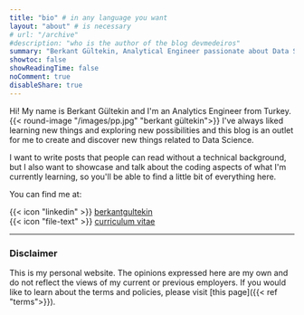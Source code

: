 ```yaml
---
title: "bio" # in any language you want
layout: "about" # is necessary
# url: "/archive"
#description: "who is the author of the blog devmedeiros"
summary: "Berkant Gültekin, Analytical Engineer passionate about Data Science. In her blog she mixes the technical with the accessible, offering content about programming and discoveries for readers of different skill levels."
showtoc: false
showReadingTime: false
noComment: true
disableShare: true
---
```


Hi! My name is Berkant Gültekin and I'm an Analytics Engineer from Turkey. {{< round-image "/images/pp.jpg" "berkant gültekin">}} I've always liked learning new things and exploring new possibilities and this blog is an outlet for me to create and discover new things related to Data Science. 

I want to write posts that people can read without a technical background, but I also want to showcase and talk about the coding aspects of what I'm currently learning, so you'll be able to find a little bit of everything here.

You can find me at:

 {{< icon "linkedin" >}} [berkantgultekin](https://www.linkedin.com/in/berkantgultekin/)  
 {{< icon "file-text" >}} [curriculum vitae](https://cv.berkantgultekin.com)


---
### Disclaimer

This is my personal website. The opinions expressed here are my own and do not reflect the views of my current or previous employers. If you would like to learn about the terms and policies, please visit [this page]({{< ref "terms">}}).